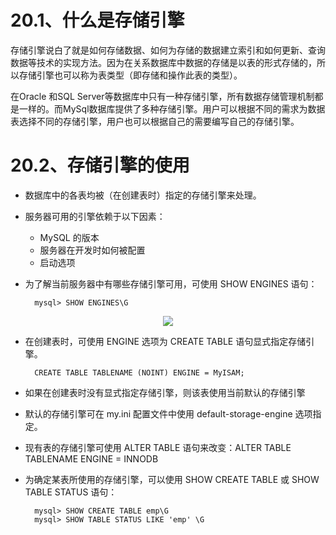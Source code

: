 # 20.1、什么是存储引擎

存储引擎说白了就是如何存储数据、如何为存储的数据建立索引和如何更新、查询数据等技术的实现方法。因为在关系数据库中数据的存储是以表的形式存储的，所以存储引擎也可以称为表类型（即存储和操作此表的类型）。

在Oracle 和SQL Server等数据库中只有一种存储引擎，所有数据存储管理机制都是一样的。而MySql数据库提供了多种存储引擎。用户可以根据不同的需求为数据表选择不同的存储引擎，用户也可以根据自己的需要编写自己的存储引擎。

# 20.2、存储引擎的使用

* 数据库中的各表均被（在创建表时）指定的存储引擎来处理。

* 服务器可用的引擎依赖于以下因素：
    * MySQL 的版本
    * 服务器在开发时如何被配置
    * 启动选项

* 为了解当前服务器中有哪些存储引擎可用，可使用 SHOW ENGINES 语句：

        mysql> SHOW ENGINES\G

<div align="center"><img src="https://cdn.jsdelivr.net/gh/lcekold/blogimage@main/database/102.png"></div>

* 在创建表时，可使用 ENGINE 选项为 CREATE TABLE 语句显式指定存储引擎。

        CREATE TABLE TABLENAME (NOINT) ENGINE = MyISAM;
        
* 如果在创建表时没有显式指定存储引擎，则该表使用当前默认的存储引擎

* 默认的存储引擎可在 my.ini 配置文件中使用 default-storage-engine 选项指定。

* 现有表的存储引擎可使用 ALTER TABLE 语句来改变：ALTER TABLE TABLENAME ENGINE = INNODB

* 为确定某表所使用的存储引擎，可以使用 SHOW CREATE TABLE 或 SHOW TABLE STATUS 语句：

        mysql> SHOW CREATE TABLE emp\G
        mysql> SHOW TABLE STATUS LIKE 'emp' \G

